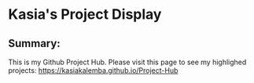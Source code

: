 # Kasia's Project Display 

## Summary: 
This is my Github Project Hub. Please visit this page to see my highlighed projects: 
https://kasiakalemba.github.io/Project-Hub






















